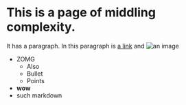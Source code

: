 # This is a page of middling complexity.

It has a paragraph.  In this paragraph is [a link](http://elixirsips.com) and
![an image](http://elixirsips.com/images/about_josh_adams.png)

- ZOMG
  - Also
  - Bullet
  - Points
- **wow**
- such markdown

